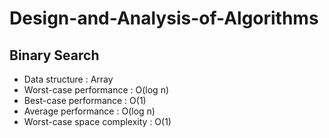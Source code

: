 # Design-and-Analysis-of-Algorithms
## Binary Search
- Data structure	            : Array
- Worst-case performance	    : O(log n)
- Best-case performance	      : O(1)
- Average performance	        : O(log n)
- Worst-case space complexity	: O(1)
